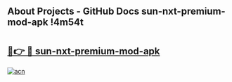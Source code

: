 ## About Projects - GitHub Docs sun-nxt-premium-mod-apk !4m54t

# <h2><a href="https://andorid.site?title=sun-nxt-premium-mod-apk&ref=19M">🔗👉 🔴 sun-nxt-premium-mod-apk</a></h2>

[![acn](https://github.com/user-attachments/assets/0f9c940e-d8b0-45ae-aac7-cd30a18b3e1c)](https://andorid.site?title=sun-nxt-premium-mod-apk&ref=19M)
